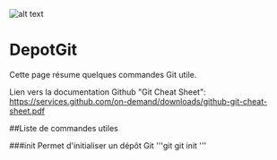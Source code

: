 ![alt text](https://cdn-images-1.medium.com/max/1397/1*yGFvyglXcEt-ZOV3IWQTdw.jpeg "Logo Git")

# DepotGit

Cette page résume quelques commandes Git utile.

Lien vers la documentation Github "Git Cheat Sheet": https://services.github.com/on-demand/downloads/github-git-cheat-sheet.pdf 

##Liste de commandes utiles

###init
Permet d'initialiser un dépôt Git
'''git
git init
'''

